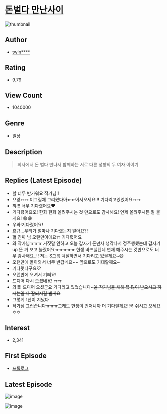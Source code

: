 # [돈벌다 만난사이](https://comic.naver.com/bestChallenge/list?titleId=766322)
![thumbnail](https://image-comic.pstatic.net/user_contents_data/challenge_comic/2021/08/11/343139/thumbnail_202x164d7817512_cd5f_4e24_a986_a45433a64252_00008364.JPEG)

## Author
- [twin****](https://comic.naver.com/artistTitle?id=343139)

## Rating
- 9.79

## View Count
- 1040000

## Genre
- 일상

## Description
> 회사에서 돈 벌다 만나서 함께하는 서로 다른 성향의 두 여자 이야기

## Replies (Latest Episode)
- 할 너무 반가워요 작가님!!
- 으앙ㅠㅠ 이그림체 그리웠다아ㅠㅠ어서오세요!!! 기다리고있었어요ㅠㅠ
- 꺄!!! 너무 기다렸어요❤️
- 기다렸어요오! 한화 한화 올려주시는 것 만으로도 감사해요! 언제 올려주시든 잘 볼게요! 😄😁
- 우와!기다렸어요!
- 흐규...우리가 얼마나 기다렸는지 알아요?!
- 헐 진짜 넘 오랜만이에요ㅠ 기다렸어요
- 와 작가님ㅠㅠㅠ 거짓말 안하고 오늘 갑자기 돈만사 생각나서 정주행했는데 갑자기 up 뜬 거 보고 놀랐어요ㅠㅠㅠㅠㅠ 현생 바쁘실텐데 연재 해주시는 것만으로도 너무 감사해요..!! 저는 S그룹 덕질하면서 기다리고 있을게요~😄
- 오랜만에 돌아와서 너무 반갑네요~~ 앞으로도 기대할께요~
- 기다렷다구요♡
- 오랜만에 오셔서 기뻐요!
- 드디어 다시 오셨네용! ㅠㅠ
- 와!!!! 드디어 오셨군요 기다리고 있었습니다~~~울 작가님들 새해 복 많이 받으시고 하시는일 다 잘되시길 빌게요~~
- 그렇게 1년이 지났다
- 작가님 그립습니다ㅠㅠㅠ그래도 현생이 먼저니까 더 기다릴게요!!푹 쉬시고 오세요ㅎㅎ

## Interest
- 2,341

## First Episode
- [프롤로그](https://comic.naver.com/bestChallenge/detail?titleId=766322&no=1)

## Latest Episode
![image](https://image-comic.pstatic.net/user_contents_data/challenge_comic/2022/02/04/343139/upload_3990525957476868656.jpeg)

![image](https://image-comic.pstatic.net/user_contents_data/challenge_comic/2022/02/04/343139/upload_3990863508416180837.jpeg)
